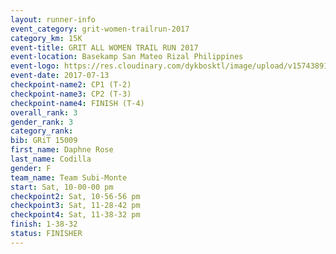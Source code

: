 ```yaml
---
layout: runner-info 
event_category: grit-women-trailrun-2017 
category_km: 15K 
event-title: GRIT ALL WOMEN TRAIL RUN 2017 
event-location: Basekamp San Mateo Rizal Philippines 
event-logo: https://res.cloudinary.com/dykbosktl/image/upload/v1574389137/Logo/a04c0-grit-logo_yxzsau.png 
event-date: 2017-07-13 
checkpoint-name2: CP1 (T-2) 
checkpoint-name3: CP2 (T-3) 
checkpoint-name4: FINISH (T-4) 
overall_rank: 3
gender_rank: 3
category_rank: 
bib: GRiT 15009
first_name: Daphne Rose
last_name: Codilla
gender: F
team_name: Team Subi-Monte
start: Sat, 10-00-00 pm
checkpoint2: Sat, 10-56-56 pm
checkpoint3: Sat, 11-28-42 pm
checkpoint4: Sat, 11-38-32 pm
finish: 1-38-32
status: FINISHER
---
```

